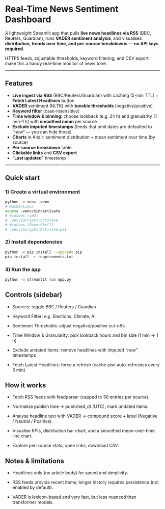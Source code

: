 # Real-Time News Sentiment Dashboard

A lightweight Streamlit app that pulls **live news headlines via RSS** (BBC, Reuters, Guardian), runs **VADER sentiment analysis**, and visualises **distribution, trends over time, and per-source breakdowns** — **no API keys required**.

HTTPS feeds, adjustable thresholds, keyword filtering, and CSV export make this a handy real-time monitor of news tone.

---

## Features
- **Live ingest via RSS** (BBC/Reuters/Guardian) with caching (5-min TTL) + **Fetch Latest Headlines** button
- **VADER** sentiment (NLTK) with **tunable thresholds** (negative/positive)
- **Keyword filter** (case-insensitive)
- **Time window & binning**: choose lookback (e.g. 24 h) and granularity (1 min–1 h) with **smoothed mean** per source
- **Exclude imputed timestamps** (feeds that omit dates are defaulted to “now” — you can hide those)
- **Charts** in Altair: sentiment distribution + mean sentiment over time (by source)
- **Per-source breakdown** table
- **Clickable links** and **CSV export**
- “**Last updated**” timestamp

---

## Quick start

### 1) Create a virtual environment
```bash
python -m venv .venv
# macOS/Linux
source .venv/bin/activate
# Windows (cmd)
# .venv\Scripts\activate
# Windows (PowerShell)
# .venv\Scripts\Activate.ps1
```
### 2) Install dependencies
```bash
python -m pip install --upgrade pip
pip install -r requirements.txt
```

### 3) Run the app
```bash
python -m streamlit run app.py
```

## Controls (sidebar)

- Sources: toggle BBC / Reuters / Guardian

- Keyword Filter: e.g. Elections, Climate, AI

- Sentiment Thresholds: adjust negative/positive cut-offs

- Time Window & Granularity: pick lookback hours and bin size (1 min → 1 h)

- Exclude undated items: remove headlines with imputed “now” timestamps

- Fetch Latest Headlines: force a refresh (cache also auto-refreshes every 5 min)

## How it works

- Fetch RSS feeds with feedparser (capped to 50 entries per source).

- Normalise publish time → published_dt (UTC); mark undated items.

- Analyse headline text with VADER → compound score + label (Negative / Neutral / Positive).

- Visualise KPIs, distribution bar chart, and a smoothed mean-over-time line chart.

- Explore per-source stats; open links; download CSV.

## Notes & limitations

- Headlines only (no article body) for speed and simplicity.

- RSS feeds provide recent items; longer history requires persistence (not enabled by default).

- VADER is lexicon-based and very fast, but less nuanced than transformer models.
